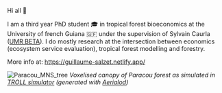 Hi all 👋

I am a third year PhD student 🎓 in tropical forest bioeconomics at the University of french Guiana 🇬🇫 under the supervision of Sylvain Caurla ([UMR BETA](https://beta-economics.fr/)). I do mostly research at the intersection between economics (ecosystem service evaluation), tropical forest modelling and forestry.

More info at: https://guillaume-salzet.netlify.app/


![Paracou_MNS_tree](https://github.com/gsalzet/gsalzet/assets/55494561/a09010ae-6d8c-433d-92c4-fb7cc3e84ff3)
*Voxelised canopy of Paracou forest as simulated in [TROLL simulator](https://doi.org/10.1111/2041-210X.14215) (generated with [Aerialod](https://ephtracy.github.io/index.html?page=aerialod))*
